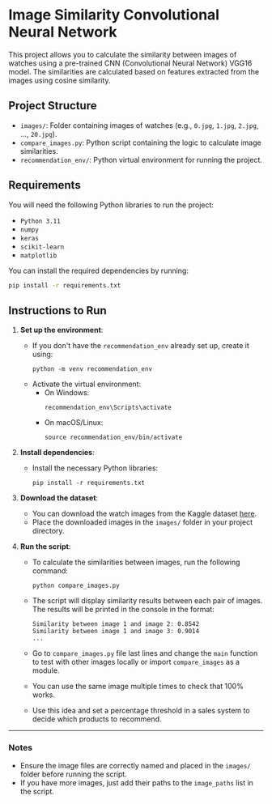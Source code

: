 # Image Similarity Convolutional Neural Network

This project allows you to calculate the similarity between images of watches using a pre-trained CNN (Convolutional Neural Network) VGG16 model. The similarities are calculated based on features extracted from the images using cosine similarity.

## Project Structure

- `images/`: Folder containing images of watches (e.g., `0.jpg`, `1.jpg`, `2.jpg`, ..., `20.jpg`).
- `compare_images.py`: Python script containing the logic to calculate image similarities.
- `recommendation_env/`: Python virtual environment for running the project.

## Requirements

You will need the following Python libraries to run the project:

- `Python 3.11`
- `numpy`
- `keras`
- `scikit-learn`
- `matplotlib`

You can install the required dependencies by running:

```bash
pip install -r requirements.txt
```

## Instructions to Run

1. **Set up the environment**:
   - If you don't have the `recommendation_env` already set up, create it using:
     ```
     python -m venv recommendation_env
     ```
   - Activate the virtual environment:
     - On Windows:
       ```
       recommendation_env\Scripts\activate
       ```
     - On macOS/Linux:
       ```
       source recommendation_env/bin/activate
       ```

2. **Install dependencies**:
   - Install the necessary Python libraries:
     ```
     pip install -r requirements.txt
     ```

3. **Download the dataset**:
   - You can download the watch images from the Kaggle dataset [here](https://www.kaggle.com/datasets/mathewkouch/a-dataset-of-watches).
   - Place the downloaded images in the `images/` folder in your project directory.

4. **Run the script**:
   - To calculate the similarities between images, run the following command:
     ```
     python compare_images.py
     ```

   - The script will display similarity results between each pair of images. The results will be printed in the console in the format:
     ```
     Similarity between image 1 and image 2: 0.8542
     Similarity between image 1 and image 3: 0.9014
     ...
     ```
   - Go to ```compare_images.py``` file last lines and change the ```main``` function to test with other images locally or import ```compare_images``` as a module. 
   - You can use the same image multiple times to check that 100% works.
   - Use this idea and set a percentage threshold in a sales system to decide which products to recommend.

---

### Notes

- Ensure the image files are correctly named and placed in the `images/` folder before running the script.
- If you have more images, just add their paths to the `image_paths` list in the script.
